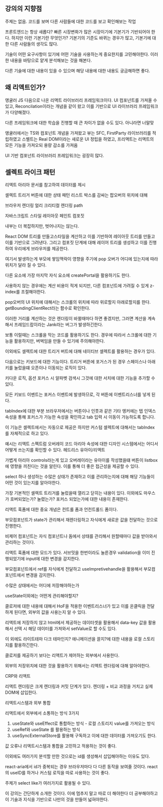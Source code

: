 ## 강의의 지향점
주제는 없음. 코드를 보며 다른 사람들에 대한 코드를 보고 확인해보는 작업

프론트엔드는 항상 새롭다?
빠른 시장변화가 많은 시장이기에 기본기가 기반되어야 한다.
하지만 이런 기본기란 무엇인가? 기본기의 기준도 바뀌는 경우가 많고, 기본기에 대한 다른 사람들의 생각도 많다.

기술이 어떤 요구사항이 있기에 어떤 기술을 사용하는게 중요한지를 고민해야한다.
이러한 내용을 바탕으로 얕게 분석해보는 것을 해본다.

다른 기술에 대한 내용이 있을 수 있으며 해당 내용에 대한 내용도 궁금해하면 좋다.

## 왜 리액트인가?
앵귤러 JS 다음으로 나온 리액트 라이브러리 프레임워크이다.
UI 컴포넌트를 가져올 수 있고, Reconcilation이라는 개념을 같이 왔고
이를 기반으로 UI 라이브러리 프레임워크가 다양해졌다.

다른 프레임워크에 대한 학습을 진행할 때 큰 차이가 없을 수도 있다. 아니라면 너말맞

앵귤러에서는 TS와 컴포넌트 개념을 가져왔고
뷰는 SFC, FirstParty 라이브러리를 적립하였고
스벨트는 Real DOM이라는 새로운 UI 정립을 하였고,
프리액트는 리액트의 모든 기능을 가져오되 용량 감소를 가져옴

UI 기반 컴포넌트 라이브러리 프레임워크는 굉장히 많다.

## 셀렉트 라이크 패턴
리액트 아리아 문서를 참고하여 데이터를 제시

셀렉트 트리거 버튼에 대한 상태 패턴
리스트 박스를 감싸는 팝오버의 위치에 대해 

브라우저 렌더링 얼리
크리티컬 렌더링 path

자바스크립트 스타일 레이아웃 페인트 컴포짓

내부는 더 복잡하지만, 벗어나지는 않는다.

React DOM 트리를 만들고스타일을 계산하고 이를 기반하여 레이아웃 트리를 만들고 이를 기반으로 그려낸다.
그리고 컴포짓 단계에 대해 레이어 트리를 생성하고 이를 진행하여 우리에게 브라우저를 제공한다.

여기서 발생하는게 부모에 쌓임맥락이 영향을 주기에 pop 오버가 어디에 있는지에 따라 위치가 달라 질 수 있다.

다른 요소에 가장 마지막 자식 요소에 createPortal을 활용하기도 한다.

사용하지 않는 경우에는 계산 비용이 적게 되지만, 다른 컴포넌트에 가려질 수 있게 z-index를 조절해야한다.

pop오버의 UI 위치에 대해서는 스크롤의 위치에 따라 위로할지 아래로할지를 한다. getBoundingClientRect라는 함수로 확인한다.

이러한 거리를 계산하는 것은 렌더링이 바뀔때마다 하면 좋겠지만, 그러면 계산을 계속해서 프레임드랍이라는 Jank라는 버그가 발생하긴한다.

보통 이럴때는 스크롤을 막는 코드를 활용하기도 한다.
경우에 따라서 스크롤에 대한 기능을 활용하지만, 버벅임을 만들 수 있기에 주의해야한다.

이외에도 셀렉트에 대한 트리거 버트에 대해 네이티브 셀렉트를 활용하는 경우가 있다.

다음으로는 키보드에 대한 기능이다.
트리거 버튼에 포거스가 된 경우
스페이스나 아래키를 눌렀을떄 오픈이나 이동되는 로직이 있다.

키다운 로직, 옵션 포커스 시 알파벳 검색시 그것에 대한 서치에 대한 기능을 추가할 수 있다.

모든 키보드 이벤트는 포커스 이벤트에 발생하므로, 각 버튼에 이벤트리스너를 넣게 된다.

tabIndex에 대한 부분
브라우저에서는 버튼이나 인풋과 같은 기타 엥커에는 탭 인덱스 속성을 통해 포커스가 가능한 속성을 확인하고 tab 입력 시 이동이 가능하도록 합니다.

이 기능은 셀렉트에서는 자동으로 제공은 하지만 커스텀 셀렉트에 대해서는 tabIndex를 자체적으로 하고 있다.

예시는 리액트 스펙트럼 오버레이 코드
아리아 속성에 대한 디자인 시스템에서는 어디서 어떻게 쓰는지를 확인할 수 있다. 
헤드리스 유아이/리액트

가볍게 아리아 controls라는게 있고 오버레이라는 유아이를 작성했을떄 버튼이 listbox에 영향을 끼친다는 것을 알린다. 이를 통해 더 좋은 접근성을 제공할 수 있다.

select 하나 생성하는 수많은 상태가 존재하고 이를 관리하는지에 대해 해당 기능들이 어떤 것이 있는지를 알아야한다.

가장 기본적인 셀렉트 트리거를 눌렀을때 열리고 닫히는 내용이 있다.
이외에도 마우스가 호버되었는가? 눌렸는가? 포커스 되었는가에 대한 내용이 존재한다.

리액트 훅폼에 대한 중요 개념은 컨트롤 폼과 언컨트롤드 폼이다.

부모컴포넌트가 state가 관리해서 재렌더링하고 자식에게 새로운 값을 전달하는 것으로 진행한다.

비제어 컴포넌트는 자식 컴포넌트나 돔에서 상태를 관리해서 원할때마다 값을 받아와서 관리하는 것이다.

리액트 훅폼에 대한 모드가 있다.
서브밋을 한번이라도 눌른경우 validation을 이미 진행되었기에 input에 대한 변경을 감지한다.

부모컴포넌트에서 ref를 자식에게 전달하고 useImpretivehandle을 활용해서 부모컴포넌트에서 변경을 감지한다.

수많은 상태에서는 어디에 저장해야하는가

useState이외에는 어떤게 관리해야할지?

클로저에 대한 내용에 대해서
HoF을 적용한 이벤트리스너가 있고 이를 온클릭을 전달하게 된다면, 외부의 값을 사용는지 알 수 있다.

리액트에 저장하지 않고 html에서 제공하는 데이터셋을 활용해서 data-key 값을 활용해서 선택 시 해당 데이터를 가져와서 setValue로 할 수도 있다.

이 외에도 라이트테마 다크 테마인지? 애니메이션을 끌지?에 대한 내용을 로컬 스토리지를 활용하긴한다.

클로저를 제공하기 보다는 리액트가 제어하는 외부에서 사용한다.

외부의 저장위치에 대한 것을 활용하기 위해서는 리액트 렌더링에 대해 알아야한다.

CRP와 리액트

리액트 렌더링은 크게 렌더링과 커밋 단계가 있다.
렌더링 + 비교 과정을 거치고
실제 DOM에 삽입한다.

리액트시스템과 외부 통합

리액트에서 외부에서 소통하는 방식 3가지
1. useState와 useEffect로 통합하는 방식 - 로컬 스토리지 value를 가져오는 방식
2. useRef와 useState 를 활용하는 방식
3. useSyncExternalStore를 활용해 구독하고 이에 대한 데이터를 가져오기도 한다.

값 오류나 리액트시스템과 통합을 고민하고 적용하는 것이 좋다.

이외에도 여러가지 분석할 만한 것으로는 id를 생성해서 삽입해야하는 이유도 있다.

react-aria에서 id가 중복되는 경우 브라우저마다 다 다른 동작을 보여줄 것이다.
react의 useID를 하거나 커스텀 로직을 따로 사용하는 것이 좋다.

주제가 select like가 여러가지로 활용될 수 있다.

이 강의는 간단하게 소개한 것이다. 이에 멈추지 말고 따로 더 해야한다
더 공부해야하고 이 기술과 지식을 기반으로 나만의 것을 만들어 넓혀야한다.
